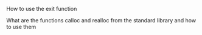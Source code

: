 How to use the exit function

What are the functions calloc and realloc from the standard library and how to use them